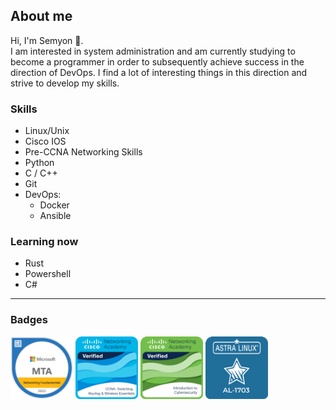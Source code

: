 ## About me
<div id="header" align="left">
Hi, I'm Semyon 👋. 
</div>
I am interested in system administration and am currently studying to become a programmer in order to subsequently achieve success in the direction of DevOps. I find a lot of interesting things in this direction and strive to develop my skills.

### Skills 
- Linux/Unix
- Сisco IOS
- Pre-CCNA Networking Skills
- Python
- C / C++
- Git
- DevOps:
  * Docker
  * Ansible
### Learning now
- Rust
- Powershell
- C#

---
### Badges
<a href="https://www.credly.com/badges/f3f65cde-4f4e-4c0b-bb65-7a997cff8e47/public_url"><img src="mta.png" width="100"></a> 
<a href="https://www.credly.com/badges/c1389ae9-2439-4681-ab1e-05def94ce4a5/public_url"><img src="ccna.png" width="100"></a>
<a href="https://www.credly.com/badges/360b172d-49f0-44bd-93e5-62ba2f46f3f0/public_url"><img src="cyber.png" width="100"></a>
<a href="https://github.com/vemneyy/vemneyy/blob/8d0fe74cab4293155a56cac48c6f9ba0c4ae1aaa/AL-1703.pdf"><img src="astra.png" width="100"></a>
